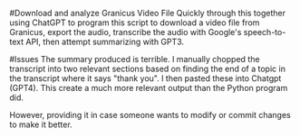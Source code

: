 #Download and analyze Granicus Video File
Quickly through this together using ChatGPT to program this script to download a video file from Granicus, export the audio, transcribe the audio with Google's speech-to-text API, then attempt summarizing with GPT3.

#Issues
The summary produced is terrible. I manually chopped the transcript into two relevant sections based on finding the end of a topic in the transcript where it says "thank you". I then pasted these into Chatgpt (GPT4). This create a much more relevant output than the Python program did.

However, providing it in case someone wants to modify or commit changes to make it better.
